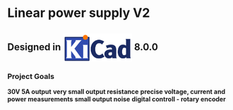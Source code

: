 # Linear power supply V2

## Designed in <img align="center" height="64" src="images/logos/kicad_logo.png">  8.0.0



### Project Goals
**30V 5A output**
**very small output resistance**
**precise voltage, current and power measurements**
**small output noise**
**digital controll - rotary encoder**